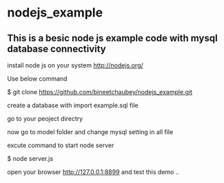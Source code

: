 nodejs_example
==============
This is a besic node js example code  with mysql database connectivity 
-----------------------------------------------------------------------

 
  install node js  on your system 
  http://nodejs.org/

  Use  below command
  
   $ git clone https://github.com/bineetchaubey/nodejs_example.git
   
   
create a database with import example.sql file 


go to your peoject directry 

now go to model folder  and change mysql setting in all file 

excute   command  to start node server 
 
  $ node server.js


open your browser http://127.0.0.1:8899 and test this demo ..
